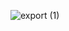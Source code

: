 ![export (1)](https://github.com/vishnugit21/Stock-market-prediction/assets/95951535/37202880-b149-4773-b47c-601918efeb20)


